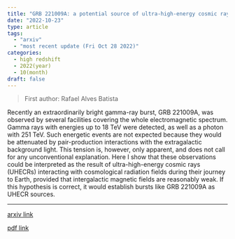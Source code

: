 ```yaml
---
title: "GRB 221009A: a potential source of ultra-high-energy cosmic rays"
date: "2022-10-23"
type: article
tags:
  - "arxiv"
  - "most recent update (Fri Oct 28 2022)"
categories:
  - high redshift
  - 2022(year)
  - 10(month)
draft: false
---
```


> First author: Rafael Alves Batista

 Recently an extraordinarily bright gamma-ray burst, GRB 221009A, was observed
by several facilities covering the whole electromagnetic spectrum. Gamma rays
with energies up to 18 TeV were detected, as well as a photon with 251 TeV.
Such energetic events are not expected because they would be attenuated by
pair-production interactions with the extragalactic background light. This
tension is, however, only apparent, and does not call for any unconventional
explanation. Here I show that these observations could be interpreted as the
result of ultra-high-energy cosmic rays (UHECRs) interacting with cosmological
radiation fields during their journey to Earth, provided that intergalactic
magnetic fields are reasonably weak. If this hypothesis is correct, it would
establish bursts like GRB 221009A as UHECR sources.

---
[arxiv link](http://arxiv.org/abs/2210.12855v1)

[pdf link](http://arxiv.org/pdf/2210.12855v1)